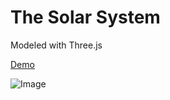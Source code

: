 The Solar System
================

Modeled with Three.js

[Demo](http://sanderblue.github.io/solar-system-threejs/)

![Image](../master/assets/img/uranus_screenshot.png?raw=true)
